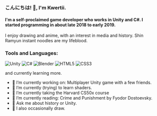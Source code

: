 ### こんにちは! 👋, I'm Kwertii.
#### I'm a self-proclaimed game developer who works in Unity and C#. I started programming in about late 2018 to early 2019.

I enjoy drawing and anime, with an interest in media and history. Shin Ramyun instant noodles are my lifeblood.

### Tools and Languages:
![Unity](https://img.shields.io/badge/unity-%23000000.svg?style=for-the-badge&logo=unity&logoColor=white)
![C#](https://img.shields.io/badge/c%23-%23239120.svg?style=for-the-badge&logo=c-sharp&logoColor=white)
![Blender](https://img.shields.io/badge/blender-%23F5792A.svg?style=for-the-badge&logo=blender&logoColor=white)
![HTML5](https://img.shields.io/badge/html5-%23E34F26.svg?style=for-the-badge&logo=html5&logoColor=white)
![CSS3](https://img.shields.io/badge/css3-%231572B6.svg?style=for-the-badge&logo=css3&logoColor=white)

and currently learning more.

* 🔭 I’m currently working on: Multiplayer Unity game with a few friends.
* 🌱 I’m currently (trying) to learn shaders.
* 🌱 I’m currently taking the Harvard CS50x course
* 📖 I’m currently reading: Crime and Punishment by Fyodor Dostoevsky.
* 💬 Ask me about history or Unity.
* 🎨 I also occasionally draw.

